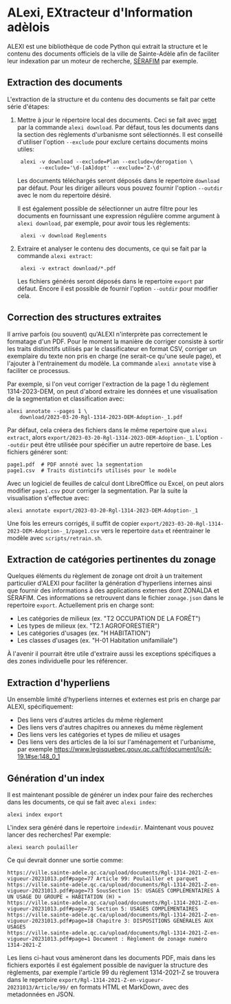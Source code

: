 ALexi, EXtracteur d'Information adèlois
=======================================

ALEXI est une bibliothèque de code Python qui extrait la structure et
le contenu des documents officiels de la ville de Sainte-Adèle afin de
faciliter leur indexation par un moteur de recherche,
[SÈRAFIM](https://github.com/dhdaines/serafim) par exemple.

Extraction des documents
------------------------

L'extraction de la structure et du contenu des documents se fait par
cette série d'étapes:

1. Mettre à jour le répertoire local des documents.  Ceci se fait avec
   [wget](https://www.gnu.org/software/wget/) par la commande `alexi
   download`.  Par défaut, tous les documents dans la section des
   règlements d'urbanisme sont sélectionnés.  Il est conseillé d'utiliser
   l'option `--exclude` pour exclure certains documents moins utiles:

        alexi -v download --exclude=Plan --exclude=/derogation \
              --exclude='\d-[aA]dopt' --exclude='Z-\d'

   Les documents téléchargés seront déposés dans le repertoire
   `download` par défaut.  Pour les diriger ailleurs vous pouvez
   fournir l'option `--outdir` avec le nom du repertoire désiré.
   
   Il est également possible de sélectionner un autre filtre pour les
   documents en fournissant une expression régulière comme argument à
   `alexi download`, par exemple, pour avoir tous les règlements:
   
        alexi -v download Reglements
   
2. Extraire et analyser le contenu des documents, ce qui se fait par
   la commande `alexi extract`:
   
        alexi -v extract download/*.pdf
   
   Les fichiers générés seront déposés dans le repertoire `export` par
   défaut.  Encore il est possible de fournir l'option `--outdir` pour
   modifier cela.

Correction des structures extraites
-----------------------------------

Il arrive parfois (ou souvent) qu'ALEXI n'interprète pas correctement
le formatage d'un PDF.  Pour le moment la manière de corriger consiste
à sortir les traits distinctifs utilisés par le classificateur en
format CSV, corriger un exemplaire du texte non pris en charge (ne
serait-ce qu'une seule page), et l'ajouter à l'entrainement du modèle.
La commande `alexi annotate` vise à faciliter ce processus.

Par exemple, si l'on veut corriger l'extraction de la page 1 du
règlement 1314-2023-DEM, on peut d'abord extraire les données et une
visualisation de la segmentation et classification avec:

    alexi annotate --pages 1 \
        download/2023-03-20-Rgl-1314-2023-DEM-Adoption-_1.pdf

Par défaut, cela créera des fichiers dans le même repertoire que
`alexi extract`, alors
`export/2023-03-20-Rgl-1314-2023-DEM-Adoption-_1`.  L'option
`--outdir` peut être utilisée pour spécifier un autre repertoire de
base.  Les fichiers générer sont:

    page1.pdf  # PDF annoté avec la segmentation
    page1.csv  # Traits distintcifs utilisés pour le modèle

Avec un logiciel de feuilles de calcul dont LibreOffice ou Excel, on
peut alors modifier `page1.csv` pour corriger la segmentation.  Par la
suite la visualisation s'effectue avec:

    alexi annotate export/2023-03-20-Rgl-1314-2023-DEM-Adoption-_1

Une fois les erreurs corrigés, il suffit de copier
`export/2023-03-20-Rgl-1314-2023-DEM-Adoption-_1/page1.csv` vers le
repertoire `data` et réentrainer le modèle avec `scripts/retrain.sh`.

Extraction de catégories pertinentes du zonage
----------------------------------------------

Quelques éléments du règlement de zonage ont droit à un traitement
particulier d'ALEXI pour faciliter la génération d'hyperliens internes
ainsi que fournir des informations à des applications externes dont
ZONALDA et SÈRAFIM.  Ces informations se retrouvent dans le fichier
`zonage.json` dans le repertoire `export`.  Actuellement pris en
charge sont:

- Les catégories de milieux (ex. "T2 OCCUPATION DE LA FORÊT")
- Les types de milieux (ex. "T2.1 AGROFORESTIER")
- Les catégories d'usages (ex. "H HABITATION")
- Les classes d'usages (ex. "H-01 Habitation unifamiliale")

À l'avenir il pourrait être utile d'extraire aussi les exceptions
spécifiques a des zones individuelle pour les référencer.

Extraction d'hyperliens
-----------------------

Un ensemble limité d'hyperliens internes et externes est pris en
charge par ALEXI, spécifiquement:

- Des liens vers d'autres articles du même règlement
- Des liens vers d'autres chapitres ou annexes du même règlement
- Des liens vers les catégories et types de milieu et usages
- Des liens vers des articles de la loi sur l'aménagement et
  l'urbanisme, par exemple
  https://www.legisquebec.gouv.qc.ca/fr/document/lc/A-19.1#se:148_0_1


Génération d'un index
---------------------

Il est maintenant possible de générer un index pour faire des
recherches dans les documents, ce qui se fait avec `alexi index`:

    alexi index export

L'index sera généré dans le repertoire `indexdir`.  Maintenant vous
pouvez lancer des recherches!  Par exemple:

    alexi search poulailler

Ce qui devrait donner une sortie comme:

    https://ville.sainte-adele.qc.ca/upload/documents/Rgl-1314-2021-Z-en-vigueur-20231013.pdf#page=77 Article 99: Poulailler et parquet
    https://ville.sainte-adele.qc.ca/upload/documents/Rgl-1314-2021-Z-en-vigueur-20231013.pdf#page=73 SousSection 15: USAGES COMPLÉMENTAIRES À UN USAGE DU GROUPE « HABITATION (H) »
    https://ville.sainte-adele.qc.ca/upload/documents/Rgl-1314-2021-Z-en-vigueur-20231013.pdf#page=73 Section 5: USAGES COMPLÉMENTAIRES
    https://ville.sainte-adele.qc.ca/upload/documents/Rgl-1314-2021-Z-en-vigueur-20231013.pdf#page=18 Chapitre 3: DISPOSITIONS GÉNÉRALES AUX USAGES
    https://ville.sainte-adele.qc.ca/upload/documents/Rgl-1314-2021-Z-en-vigueur-20231013.pdf#page=1 Document : Règlement de zonage numéro 1314-2021-Z

Les liens ci-haut vous amèneront dans les documents PDF, mais dans les
fichiers exportés il est également possible de naviguer la structure
des règlements, par exemple l'article 99 du règlement 1314-2021-Z se
trouvera dans le repertoire
`export/Rgl-1314-2021-Z-en-vigueur-20231013/Article/99/` en formats
HTML et MarkDown, avec des metadonnées en JSON.
